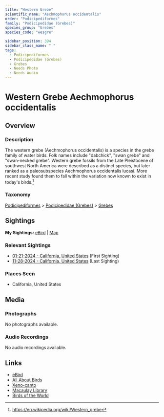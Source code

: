 ```yaml
---
title: "Western Grebe"
scientific_name: "Aechmophorus occidentalis"
order: "Podicipediformes"
family: "Podicipedidae (Grebes)"
species_group: "Grebes"
species_code: "wesgre"

sidebar_position: 394
sidebar_class_name: " "
tags: 
  - Podicipediformes
  - Podicipedidae (Grebes)
  - Grebes
  - Needs Photo
  - Needs Audio
---
```


# Western Grebe <span className='sci_name'>Aechmophorus occidentalis</span>

## Overview

### Description
The western grebe (Aechmophorus occidentalis) is a species in the grebe family of water birds. Folk names include "dabchick", "swan grebe" and "swan-necked grebe".
Western grebe fossils from the Late Pleistocene of southwest North America were described as a distinct species, but later ranked as a paleosubspecies Aechmophorus occidentalis lucasi. More recent study found them to fall within the variation now known to exist in today's birds.[^1]

[^1]: https://en.wikipedia.org/wiki/Western_grebe

### Taxonomy
[Podicipediformes](/tags/podicipediformes) > [Podicipedidae (Grebes)](/tags/podicipedidae-grebes) > [Grebes](/tags/grebes)


## Sightings

**My Sightings:** [eBird](https://ebird.org/lifelist?r=world&time=life&spp=wesgre) | [Map](/map?species_code=wesgre)

### Relevant Sightings

* [01-21-2024 - California, United States](https://ebird.org/checklist/S159471387) (First Sighting)
* [11-28-2024 - California, United States](https://ebird.org/checklist/S203889552) (Last Sighting)

### Places Seen

* California, United States



## Media
### Photographs
No photographs available.

### Audio Recordings
No audio recordings available.

## Links
* [eBird](https://ebird.org/species/wesgre) 
* [All About Birds](https://www.allaboutbirds.org/guide/wesgre) 
* [Xeno-canto](https://www.xeno-canto.org/species/aechmophorus-occidentalis) 
* [Macaulay Library](https://search.macaulaylibrary.org/catalog?taxonCode=wesgre&sort=rating_rank_desc)
* [Birds of the World](https://birdsoftheworld.org/bow/species/wesgre)
